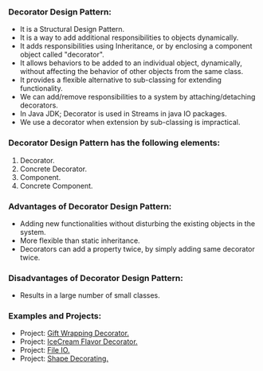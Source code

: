 ### Decorator Design Pattern:
- It is a Structural Design Pattern.
- It is a way to add additional responsibilities to objects dynamically.
- It adds responsibilities using Inheritance, or by enclosing a component object called "decorator".
- It allows behaviors to be added to an individual object, dynamically, without affecting the behavior of other objects from the same class.
- It provides a flexible alternative to sub-classing for extending functionality. 
- We can add/remove responsibilities to a system by attaching/detaching decorators.
- In Java JDK; Decorator is used in Streams in java IO packages.
- We use a decorator when extension by sub-classing is impractical.

	
### Decorator Design Pattern has the following elements:
1. Decorator.
2. Concrete Decorator.
3. Component.
4. Concrete Component.

		
### Advantages of Decorator Design Pattern:
- Adding new functionalities without disturbing the existing objects in the system.
- More flexible than static inheritance.
- Decorators can add a property twice, by simply adding same decorator twice.
		
		
### Disadvantages of Decorator Design Pattern:
- Results in a large number of small classes.
	
	
### Examples and Projects:
- Project:	[Gift Wrapping Decorator.](/src/main/java/structuralDesignPatterns/decoratorDesignPattern/projectGiftWrappingDecorator/Main/Main.java)					
- Project:	[IceCream Flavor Decorator.](/src/main/java/structuralDesignPatterns/decoratorDesignPattern/projectIceCreamFlavorDecorator/Main/Main.java)
- Project:	[File IO.](/src/main/java/structuralDesignPatterns/decoratorDesignPattern/projectFileIO/Main/Main.java)		
- Project:	[Shape Decorating.](/src/main/java/structuralDesignPatterns/decoratorDesignPattern/projectShapeDecorating/Main/Main.java)